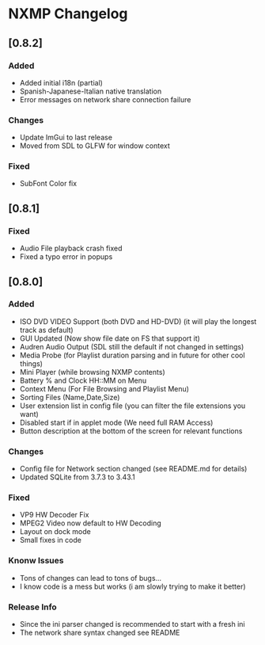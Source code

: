 # NXMP Changelog

## [0.8.2]

### Added

- Added initial i18n (partial)
- Spanish-Japanese-Italian native translation
- Error messages on network share connection failure

### Changes

- Update ImGui to last release
- Moved from SDL to GLFW for window context

### Fixed

- SubFont Color fix

## [0.8.1]

### Fixed

- Audio File playback crash fixed
- Fixed a typo error in popups


## [0.8.0]

### Added

- ISO DVD VIDEO Support (both DVD and HD-DVD) (it will play the longest track as default)
- GUI Updated (Now show file date on FS that support it)
- Audren Audio Output (SDL still the default if not changed in settings)
- Media Probe (for Playlist duration parsing and in future for other cool things)
- Mini Player (while browsing NXMP contents)
- Battery % and Clock HH::MM on Menu
- Context Menu (For File Browsing and Playlist Menu)
- Sorting Files (Name,Date,Size)
- User extension list in config file (you can filter the file extensions you want)
- Disabled start if in applet mode (We need full RAM Access)
- Button description at the bottom of the screen for relevant functions


### Changes

- Config file for Network section changed (see README.md for details)
- Updated SQLite from 3.7.3 to 3.43.1 

### Fixed

- VP9 HW Decoder Fix
- MPEG2 Video now default to HW Decoding
- Layout on dock mode
- Small fixes in code

### Knonw Issues

- Tons of changes can lead to tons of bugs...
- I know code is a mess but works (i am slowly trying to make it better)

### Release Info

- Since the ini parser changed is recommended to start with a fresh ini
- The network share syntax changed see README
